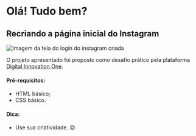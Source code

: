# Olá! Tudo bem? ​



## Recriando a página inicial do Instagram

![imagem da tela do login do instagram  criada](https://i.ibb.co/y8rXL3Y/Imagem-da-tela-criada.png)

O projeto apresentado foi proposto como desafio prático pela plataforma [Digital Innovation One](https://digitalinnovation.one/sign-in).



#### Pré-requisitos:

- HTML básico;
- CSS básico.



#### Dica:

- Use sua criatividade. :wink:

